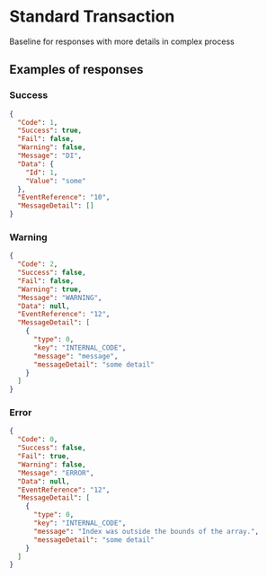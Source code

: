 # Standard Transaction
Baseline for responses with more details in complex process

## Examples of responses

### Success
```json
{
  "Code": 1,
  "Success": true,
  "Fail": false,
  "Warning": false,
  "Message": "DI",
  "Data": {
    "Id": 1,
    "Value": "some"
  },
  "EventReference": "10",
  "MessageDetail": []
}
```
### Warning
```json
{
  "Code": 2,
  "Success": false,
  "Fail": false,
  "Warning": true,
  "Message": "WARNING",
  "Data": null,
  "EventReference": "12",
  "MessageDetail": [
    {
      "type": 0,
      "key": "INTERNAL_CODE",
      "message": "message",
      "messageDetail": "some detail"
    }
  ]
}
```
### Error
```json
{
  "Code": 0,
  "Success": false,
  "Fail": true,
  "Warning": false,
  "Message": "ERROR",
  "Data": null,
  "EventReference": "12",
  "MessageDetail": [
    {
      "type": 0,
      "key": "INTERNAL_CODE",
      "message": "Index was outside the bounds of the array.",
      "messageDetail": "some detail"
    }
  ]
}
```

